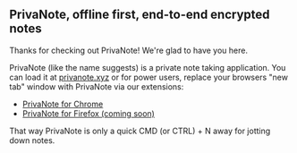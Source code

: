 ## PrivaNote, offline first, end-to-end encrypted notes

Thanks for checking out PrivaNote! We're glad to have you here.

PrivaNote (like the name suggests) is a private note taking application. You can load it at [privanote.xyz](https://privanote.xyz) or for power users, replace your browsers "new tab" window with PrivaNote via our extensions:

- [PrivaNote for Chrome](https://chrome.google.com/webstore/detail/privanote-extension/bmpjebghajghighjhanphoekfenjkeao?hl=en&authuser=0)
- [PrivaNote for Firefox (coming soon)]()

That way PrivaNote is only a quick CMD (or CTRL) + N away for jotting down notes.
